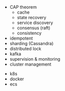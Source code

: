 * CAP theorem
    - cache
    - state recovery
    - service discovery
    - consensus (raft)
    - consistency
* idempotent
* sharding (Cassandra)
* distributed lock
* kafka
* supervision & monitoring
* cluster management
 - k8s
 - docker
 - ecs
 